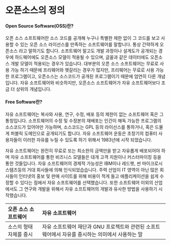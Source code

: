 # 오픈소스의 정의

#### Open Source Software\(OSS\)란?

오픈 소스 소프트웨어란 소스 코드를 공개해 누구나 특별한 제한 없이 그 코드를 보고 사용할 수 있는 오픈 소스 라이선스를 만족하는 소프트웨어를 말합니다. 통상 간략하게 오픈소스 라고 말하기도 합니다. 소프트웨어 말고도 개발 과정이나 설계도가 공개되는 경우에 하드웨어에도 오픈소스 모델이 적용될 수 있으며, 글꼴과 같은 데이터에도 오픈소스 개발 모델이 적용되는 경우가 있습니다. 대부분의 오픈 소스 소프트웨어는 무료로 사용 가능 하기 때문에 프리웨어와 헷갈리는 경우가 많지만, 프리웨어는 무료로 사용 가능한 프로그램이고, 오픈소스는 소스코드가 공개된 프로그램이기 때문에 엄연히 다른 개념입니다. 자유 소프트웨어와 비슷하지만, 오픈소스 소프트웨어가 자유 소프트웨어보다 조금 더 상위의 개념입니다.

#### Free Software란?

자유 소프트웨어는 복사와 사용, 연구, 수정, 배포 등의 제한이 없는 소프트웨어 혹은 그 통칭입니다. 소프트웨어의 수정 및 수정본의 재배포는 인간이 해독 가능한 프로그램의 소스코드가 있어야만 가능하며, 소스코드는 GPL 등의 라이선스를 통하거나, 혹은 드물게 퍼블릭 도메인으로 공개되기도 합니다. 자유 소프트웨어 운동은 초창기의 컴퓨터 사용자들이 이러한 자유를 누릴 수 있도록 하기 위해서 1983년에 시작 되었습니다.

자유 소프트웨어는 완전히 무료로 또는 최소한의 금액만을 받고 자유롭게 배포되어야 하며 자유 소프트웨어를 통한 비즈니스 모델들은 대개 고객 지원이나 커스터마이징 등을 통한 것들입니다. 자유 소프트웨어의 경제적 가능성은 IBM이나 레드햇, 썬 마이크로시스템즈등의 거대 회사들에 의해 인식되었습습니다. 주력 산업이 IT 영역이 아닌 많은 회사들이 인터넷의 홍보 및 판매 사이트를 위해 비용이 적게 들고 애플리케이션을 쉽게 수정할 수 있다는 점에서 자유 소프트웨어를 선택했습니다. 또한 소프트웨어 이외의 산업에서도 그 연구와 개발을 위해서 자유 소프트웨어의 개발과 유사한 방법을 사용하기 시작했습니다.

| 오픈 소스 소프트웨어 | 자유 소프트웨어 |
| :--- | :--- |
| 소스의 형태 자체를 중시 | 자유 소프트웨어 재단과 GNU 프로젝트와 관련된 소프트웨어에서 자유를 중시하는 의미에서 사용하는 말 |



